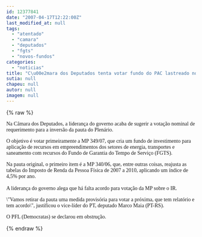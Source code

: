 ```yaml
---
id: 12377841
date: "2007-04-17T12:22:00Z"
last_modified_at: null
tags:
  - "atentado"
  - "camara"
  - "deputados"
  - "fgts"
  - "novos-fundos"
categories:
  - "noticias"
title: "C\u00e2mara dos Deputados tenta votar fundo do PAC lastreado no FGTS"
sutia: null
chapeu: null
autor: null
imagem: null
---
```

{% raw %}
<p><P><FONT face=Verdana>Na Câmara dos Deputados, a liderança do governo acaba de sugerir a votação nominal de requerimento para a inversão da pauta do Plenário. </FONT></P></p>
<p><P><FONT face=Verdana>O objetivo é votar primeiramente a MP 349/07, que cria um fundo de investimento para aplicação de recursos em empreendimentos dos setores de energia, transportes e saneamento com recursos do Fundo de Garantia do Tempo de Serviço (FGTS). </FONT></P></p>
<p><P><FONT face=Verdana>Na pauta original, o primeiro item é a MP 340/06, que, entre outras coisas, reajusta as tabelas do Imposto de Renda da Pessoa Física de 2007 a 2010, aplicando um índice de 4,5% por ano. <BR><BR>A liderança do governo alega que há falta acordo para votação da MP sobre o IR. </FONT></P></p>
<p><P><FONT face=Verdana>\"Vamos retirar da pauta uma medida provisória para votar a próxima, que tem relatório e tem acordo\", justificou o vice-líder do PT, deputado Marco Maia (PT-RS).</FONT></P></p>
<p><P><FONT face=Verdana>O PFL (Democratas) se declarou em obstrução.</FONT></P> </p>
{% endraw %}